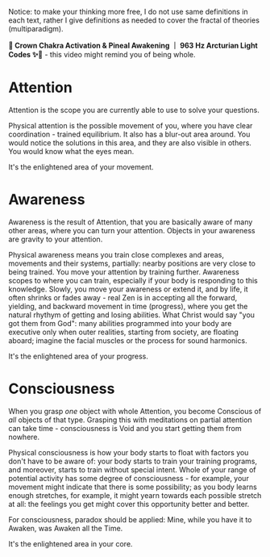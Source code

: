 Notice: to make your thinking more free, I do not use same definitions in each text, rather I give definitions as needed to cover the fractal of theories (multiparadigm).

**👑 Crown Chakra Activation & Pineal Awakening ｜ 963 Hz Arcturian Light Codes ✨🌌** - this video might remind you of being whole.

# Attention

Attention is the scope you are currently able to use to solve your questions.

Physical attention is the possible movement of you, where you have clear coordination - trained equilibrium. It also has a blur-out area around. You would notice the solutions in this area, and they are also visible in others. You would know what the eyes mean.

It's the enlightened area of your movement.

# Awareness

Awareness is the result of Attention, that you are basically aware of many other areas, where you can turn your attention. Objects in your awareness are gravity to your attention.

Physical awareness means you train close complexes and areas, movements and their systems, partially: nearby positions are very close to being trained. You move your attention by training further. Awareness scopes to where you can train, especially if your body is responding to this knowledge. Slowly, you move your awareness or extend it, and by life, it often shrinks or fades away - real Zen is in accepting all the forward, yielding, and backward movement in time (progress), where you get the natural rhythym of getting and losing abilities. What Christ would say "you got them from God": many abilities programmed into your body are executive only when outer realities, starting from society, are floating aboard; imagine the facial muscles or the process for sound harmonics.

It's the enlightened area of your progress.

# Consciousness

When you grasp *one* object with whole Attention, you become Conscious of *all* objects of that type. Grasping this with meditations on partial attention can take time - consciousness is Void and you start getting them from nowhere.

Physical consciousness is how your body starts to float with factors you don't have to be aware of: your body starts to train your training programs, and moreover, starts to train without special intent. Whole of your range of potential activity has some degree of consciousness - for example, your movement might indicate that there is some possibility; as you body learns enough stretches, for example, it might yearn towards each possible stretch at all: the feelings you get might cover this opportunity better and better.

For consciousness, paradox should be applied: Mine, while you have it to Awaken, was Awaken all the Time.

It's the enlightened area in your core.
